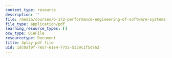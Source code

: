 ```yaml
---
content_type: resource
description: ''
file: /media/courses/6-172-performance-engineering-of-software-systems-fall-2018/1dc0af9f7e5761e477555339c1f5d762_6I26_r1BKd8.pdf
file_type: application/pdf
learning_resource_types: []
ocw_type: OCWFile
resourcetype: Document
title: 3play pdf file
uid: 1dc0af9f-7e57-61e4-7755-5339c1f5d762
---
```

